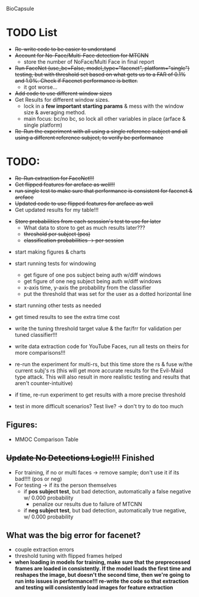 BioCapsule

# TODO List
* ~~Re-write code to be easier to understand~~
* ~~Account for No-Face/Multi-Face detection for MTCNN~~
    * store the number of NoFace/Multi Face in final report
* ~~Run FaceNet (use_bc=False, model_type="facenet", platform="single") testing, but with threshold set based on what gets us to a FAR of 0.1% and 1.0%. Check if Facenet performance is better.~~
    * it got worse...
* ~~Add code to use different window sizes~~
* Get Results for different window sizes.
    * lock in a **few important starting params** & mess with the window size & averaging method.
    * main focus: bc/no bc, so lock all other variables in place (arface & single platform)
* ~~Re-Run the experiment with all using a single reference subject and all using a different reference subject, to verify bc performance~~


# TODO:
- ~~Re-Run extraction for FaceNet!!!~~
- ~~Get flipped features for arcface as well!!!~~
- ~~run single test to make sure that performance is consistent for facenet & arcface~~
- ~~Updated code to use flipped features for arcface as well~~
- Get updated results for my table!!!
* ~~Store probabilities from each sesssion's test to use for later~~
    * What data to store to get as much results later???
    - ~~threshold per subject (pos)~~
    - ~~classification probabilities -> per session~~
- start making figures & charts
- start running tests for windowing
    - get figure of one pos subject being auth w/diff windows
    - get figure of one neg subject being auth w/diff windows
    - x-axis time, y-axis the probability from the classifier
    - put the threshold that was set for the user as a dotted horizontal line
- start running other tests as needed
- get timed results to see the extra time cost
- write the tuning threshold target value & the far/frr for validation per tuned classifier!!!
- write data extraction code for YouTube Faces, run all tests on theirs for more comparisons!!!
- re-run the experiment for multi-rs, but this time store the rs & fuse w/the current subj's rs (this will get more accurate results for the Evil-Maid type attack. This will also result in more realistic testing and results that aren't counter-intuitive)

- if time, re-run experiment to get results with a more precise threshold

- test in more difficult scenarios? Test live? -> don't try to do too much

## Figures:
- MMOC Comparison Table


## ~~Update No Detections Logic!!!~~ Finished
* For training, if no or multi faces -> remove sample; don't use it if its bad!!!! (pos or neg)
* For testing -> if its the person themselves
    - if **pos subject test**, but bad detection, automatically a false negative w/ 0.000 probability
        - penalize our results due to failure of MTCNN
    - if **neg subject test**, but bad detection, automatically true negative, w/ 0.000 probability

## What was the big error for facenet?
- couple extraction errors
- threshold tuning with flipped frames helped
- **when loading in models for training, make sure that the preprecessed frames are loaded  in consistently. If the model loads the first time and reshapes the image, but doesn't the second time, then we're going to run into issues in performance!!! re-write the code so that extraction and testing will consistently load images for feature extraction**